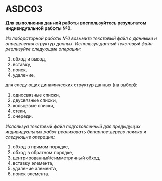 # ASDC03
<b>Для выполнения данной работы воспользуйтесь результатом индивидуальной работы №0.</b>

<i>Из лабораторной работы №0 возьмите текстовый файл с данными и определения структур данных.
Используя данный текстовый файл реализуйте следующие операции:</i>
<br>
<ol>
<li>обход и вывод,
<li>вставку,
<li>поиск,
<li>удаление,</ol>
для следующих динамических структур данных (на выбор):
<ol>
<li>односвязные списки,
<li>двусвязные списки,
<li>кольцевые списки,
<li>стеки,
<li>очереди.</ol>
<i>Используя текстовый файл подготовленный для предыдущих индивидуальных работ реализовать бинарное дерево поиска и следующие операции:</i>
<ol>
<li>обход в прямом порядке,
<li>обход в обратном порядке,
<li>центрированный/симметричный обход,
<li>вставку элемента,
<li>удаление элемента,
<li>поиск элемента.</ol>
